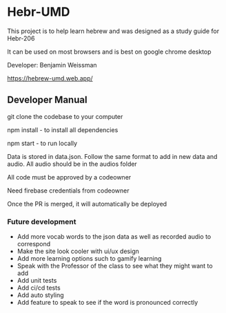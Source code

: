 # Hebr-UMD

This project is to help learn hebrew and was designed as a study guide for Hebr-206

It can be used on most browsers and is best on google chrome desktop

Developer: Benjamin Weissman

https://hebrew-umd.web.app/

## Developer Manual

git clone the codebase to your computer

npm install - to install all dependencies

npm start - to run locally 

Data is stored in data.json. Follow the same format to add in new data and audio. All audio should be in the audios folder

All code must be approved by a codeowner

Need firebase credentials from codeowner

Once the PR is merged, it will automatically be deployed

### Future development
 - Add more vocab words to the json data as well as recorded audio to correspond
 - Make the site look cooler with ui/ux design
 - Add more learning options such to gamify learning
 - Speak with the Professor of the class to see what they might want to add
 - Add unit tests
 - Add ci/cd tests
 - Add auto styling 
 - Add feature to speak to see if the word is pronounced correctly


